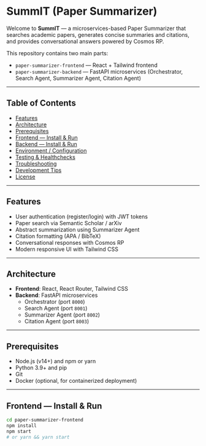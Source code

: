 # SummIT (Paper Summarizer)

Welcome to **SummIT** — a microservices-based Paper Summarizer that searches academic papers, generates concise summaries and citations, and provides conversational answers powered by Cosmos RP.

This repository contains two main parts:

- `paper-summarizer-frontend` — React + Tailwind frontend  
- `paper-summarizer-backend` — FastAPI microservices (Orchestrator, Search Agent, Summarizer Agent, Citation Agent)

---

## Table of Contents

- [Features](#features)  
- [Architecture](#architecture)  
- [Prerequisites](#prerequisites)  
- [Frontend — Install & Run](#frontend---install--run)  
- [Backend — Install & Run](#backend---install--run)  
- [Environment / Configuration](#environment--configuration)  
- [Testing & Healthchecks](#testing--healthchecks)  
- [Troubleshooting](#troubleshooting)  
- [Development Tips](#development-tips)  
- [License](#license)

---

## Features

- User authentication (register/login) with JWT tokens  
- Paper search via Semantic Scholar / arXiv  
- Abstract summarization using Summarizer Agent  
- Citation formatting (APA / BibTeX)  
- Conversational responses with Cosmos RP  
- Modern responsive UI with Tailwind CSS  

---

## Architecture

- **Frontend**: React, React Router, Tailwind CSS  
- **Backend**: FastAPI microservices  
  - Orchestrator (port `8000`)  
  - Search Agent (port `8001`)  
  - Summarizer Agent (port `8002`)  
  - Citation Agent (port `8003`)  

---

## Prerequisites

- Node.js (v14+) and npm or yarn  
- Python 3.9+ and pip  
- Git  
- Docker (optional, for containerized deployment)  

---

## Frontend — Install & Run

```bash
cd paper-summarizer-frontend
npm install
npm start
# or yarn && yarn start
